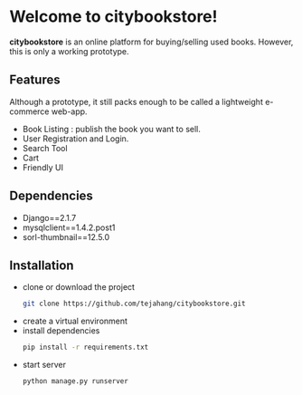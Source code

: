 # Welcome to citybookstore!

**citybookstore** is an online platform for buying/selling used books. However, this is only a working prototype.


## Features

Although a prototype, it still packs enough to be called a lightweight e-commerce web-app.

- Book Listing : publish the book you want to sell.
- User Registration and Login.
- Search Tool
- Cart
- Friendly UI

## Dependencies 

- Django==2.1.7
- mysqlclient==1.4.2.post1
- sorl-thumbnail==12.5.0

## Installation

- clone or download the project
	```sh
	git clone https://github.com/tejahang/citybookstore.git 
	```
- create a virtual environment
- install  dependencies 
	```sh
	pip install -r requirements.txt 
	```
- start server
	```sh
	python manage.py runserver
	```
